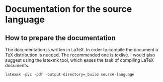 # Documentation for the source language

## How to prepare the documentation

The documentation is written in LaTeX. In order to compile the document a TeX distribution is needed. The recommended one is texlive. I would also suggest using the latexmk tool, which eases the task of compiling LaTeX documents.

```
latexmk -pvc -pdf -output-directory=_build source-language
```
